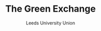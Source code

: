 ---
title: The Green Exchange
subtitle: Leeds University Union
category: documentary
code: <iframe width="560" height="315" src="https://www.youtube.com/embed/xZq5WPWgCiU?color=white" frameborder="0" allow="accelerometer; autoplay; encrypted-media; gyroscope; picture-in-picture" allowfullscreen></iframe>
---